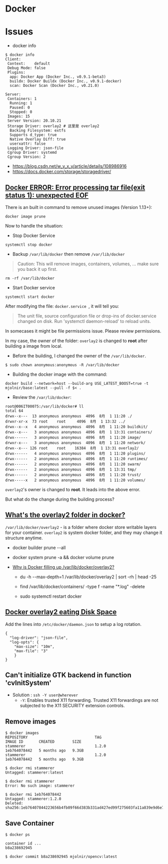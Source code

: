 # Docker

# Issues

- docker info
```
$ docker info
Client:
 Context:    default
 Debug Mode: false
 Plugins:
  app: Docker App (Docker Inc., v0.9.1-beta3)
  buildx: Docker Buildx (Docker Inc., v0.9.1-docker)
  scan: Docker Scan (Docker Inc., v0.21.0)

Server:
 Containers: 1
  Running: 1
  Paused: 0
  Stopped: 0
 Images: 15
 Server Version: 20.10.21
 Storage Driver: overlay2 # 这里是 overlay2
  Backing Filesystem: extfs
  Supports d_type: true
  Native Overlay Diff: true
  userxattr: false
 Logging Driver: json-file
 Cgroup Driver: systemd
 Cgroup Version: 2
```

- https://blog.csdn.net/w_y_x_y/article/details/108986916
- https://docs.docker.com/storage/storagedriver/


## [Docker ERROR: Error processing tar file(exit status 1): unexpected EOF](https://stackoverflow.com/questions/42784396/docker-error-error-processing-tar-fileexit-status-1-unexpected-eof)

There is an built in command to remove unused images (Version 1.13+):
```
docker image prune
```

Now to handle the situation:

- Stop Docker Service
```
systemctl stop docker
```

- Backup `/var/lib/docker` then remove `/var/lib/docker`

> Caution: This will remove images, containers, volumes, ... make sure you back it up first.

```
rm -rf /var/lib/docker
```

- Start Docker service
```
systemctl start docker  
```
After modifying the file: `docker.service `, it will tell you:
> The unit file, source configuration file or drop-ins of docker.service changed on disk. Run 'systemctl daemon-reload' to reload units.


In somecases it might be file permissions issue. Please review permissions.


In my case, the owner of the folder: `overlay2` is changed to __root__ after building a image from local.

- Before the building, I changed the owner of the `/var/lib/docker`.
```
$ sudo chown anonymous:anonymous -R /var/lib/docker
```

- Building the docker image with the command:
```
docker build --network=host --build-arg USE_LATEST_BOOST=true -t mjolnir/base:latest --pull -f $< .
```

- Review the `/var/lib/docker`:
```
root@006IT00075:/var/lib/docker# ll
total 64
drwx--x---  13 anonymous anonymous  4096  8月  1 11:20 ./
drwxr-xr-x  73 root    root     4096  8月  1 13:32 ../
drwx--x--x   4 anonymous anonymous  4096  8月  1 11:20 buildkit/
drwx--x---   3 anonymous anonymous  4096  8月  1 13:31 containers/
drwx------   3 anonymous anonymous  4096  8月  1 11:20 image/
drwxr-x---   3 anonymous anonymous  4096  8月  1 11:20 network/
drwx--x--- 126 root    root    16384  8月  1 13:31 overlay2/
drwx------   4 anonymous anonymous  4096  8月  1 11:20 plugins/
drwx------   2 anonymous anonymous  4096  8月  1 11:20 runtimes/
drwx------   2 anonymous anonymous  4096  8月  1 11:20 swarm/
drwx------   2 anonymous anonymous  4096  8月  1 13:31 tmp/
drwx------   2 anonymous anonymous  4096  8月  1 11:20 trust/
drwx-----x   2 anonymous anonymous  4096  8月  1 11:20 volumes/
```
`overlay2`'s owner is changed to __root__. It leads into the above error.

But what do the change during the building process?

## [What's the __overlay2__ folder in docker?](https://stackoverflow.com/questions/46672001/is-it-safe-to-clean-docker-overlay2)

`/var/lib/docker/overlay2` - is a folder where docker store writable layers for your container.
`overlay2` is system docker folder, and they may change it structure anytime.



- docker builder prune --all
- docker system prune -a && docker volume prune

- [Why is Docker filling up /var/lib/docker/overlay2?](https://stackoverflow.com/questions/61592088/why-is-docker-filling-up-var-lib-docker-overlay2)
  - du -h --max-depth=1 /var/lib/docker/overlay2 | sort -rh | head -25
  
  - find /var/lib/docker/containers/ -type f -name "*.log" -delete
  - sudo systemctl restart docker


## [Docker overlay2 eating Disk Space](https://stackoverflow.com/questions/61884165/docker-overlay2-eating-disk-space)
Add the lines into `/etc/docker/daemon.json` to setup a log rotation.
```
{
  "log-driver": "json-file",
  "log-opts": {
    "max-size": "10m",
    "max-file": "3"
    }
}
```


## Can't initialize GTK backend in function 'cvInitSystem'

- Solution : `ssh -Y user@wherever`
  - `-Y`: Enables trusted X11 forwarding. Trusted X11 forwardings are not subjected to the X11 SECURITY extension controls.

## Remove images

```
$ docker images
REPOSITORY                              TAG                               IMAGE ID       CREATED        SIZE
stammerer                               1.2.0                             1eb764078442   5 months ago   9.3GB
stammerer                               1.2.0                             1eb764078442   5 months ago   9.3GB

$ docker rmi stammerer
Untagged: stammerer:latest

$ docker rmi stammerer
Error: No such image: stammerer

$ docker rmi 1eb764078442
Untagged: stammerer:1.2.0
Deleted: sha256:1eb76407844223656b4fb09f66d383b331ad427ed99f275603fa11a839e9d6e7
```

## Save Container
```
$ docker ps

container id ...
b8a238692945

$ docker commit b8a238692945 mjolnir/opencv:latest
```

